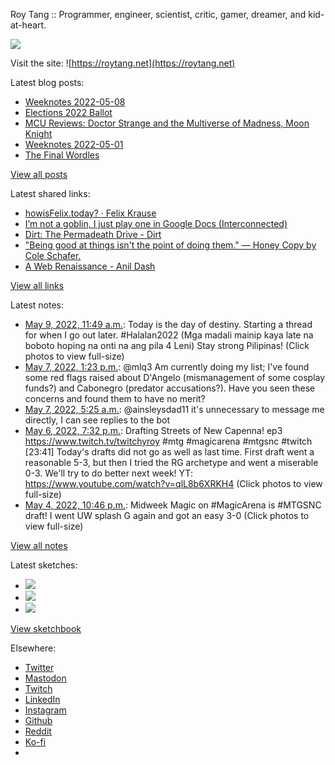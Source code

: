 Roy Tang :: Programmer, engineer, scientist, critic, gamer, dreamer, and kid-at-heart.

![](https://roytang.net/static/img/profile.jpg)

Visit the site: ![https://roytang.net](https://roytang.net)

Latest blog posts:

- [Weeknotes 2022-05-08](https://roytang.net/2022/05/weeknotes-05-08/)
- [Elections 2022 Ballot](https://roytang.net/2022/05/elections-2022-ballot/)
- [MCU Reviews: Doctor Strange and the Multiverse of Madness, Moon Knight](https://roytang.net/2022/05/strange2-moon-knight/)
- [Weeknotes 2022-05-01](https://roytang.net/2022/05/weeknotes-05-01/)
- [The Final Wordles](https://roytang.net/2022/04/final-wordles/)

[View all posts](https://roytang.net/blog)

Latest shared links:

- [howisFelix.today? · Felix Krause](https://roytang.net/2022/05/66d647287ff9272f51c685785a475ac1/)
- [I’m not a goblin, I just play one in Google Docs (Interconnected)](https://roytang.net/2022/05/2b9235e82e5ad7275785e3d11b74cc9b/)
- [Dirt: The Permadeath Drive - Dirt](https://roytang.net/2022/05/0cf8a69db081e5b193741a8e0119f245/)
- [&quot;Being good at things isn&#x27;t the point of doing them.&quot;  — Honey Copy by Cole Schafer.](https://roytang.net/2022/05/2963a770493e191eead6f8fb641e1878/)
- [A Web Renaissance - Anil Dash](https://roytang.net/2022/05/5f7a6efb1f89219c9382186964474756/)

[View all links](https://roytang.net/links)

Latest notes:

- [May 9, 2022, 11:49 a.m.](https://roytang.net/2022/05/1523510533072191488/): Today is the day of destiny. Starting a thread for when I go out later. #Halalan2022 (Mga madali mainip kaya late na boboto hoping na onti na ang pila 4 Leni) Stay strong Pilipinas! (Click photos to view full-size)
- [May 7, 2022, 1:23 p.m.](https://roytang.net/2022/05/1522809232411676677/): @mlq3 Am currently doing my list; I&#x27;ve found some red flags raised about D&#x27;Angelo (mismanagement of some cosplay funds?) and Cabonegro (predator accusations?). Have you seen these concerns and found them to have no merit?
- [May 7, 2022, 5:25 a.m.](https://roytang.net/2022/05/1522689087315931137/): @ainsleysdad11 it&#x27;s unnecessary to message me directly, I can see replies to the bot
- [May 6, 2022, 7:32 p.m.](https://roytang.net/2022/05/1522539735159300097/): Drafting Streets of New Capenna! ep3 https://www.twitch.tv/twitchyroy #mtg #magicarena #mtgsnc #twitch [23:41] Today&#x27;s drafts did not go as well as last time. First draft went a reasonable 5-3, but then I tried the RG archetype and went a miserable 0-3. We&#x27;ll try to do better next week! YT: https://www.youtube.com/watch?v=qlL8b6XRKH4 (Click photos to view full-size)
- [May 4, 2022, 10:46 p.m.](https://roytang.net/2022/05/1521863837489659905/): Midweek Magic on #MagicArena is #MTGSNC draft! I went UW splash G again and got an easy 3-0 (Click photos to view full-size)

[View all notes](https://roytang.net/notes)

Latest sketches:


- ![](https://roytang.net/media/cache/eb/6d/eb6d42690e16874c36049dccfd32b06d.jpg)
- ![](https://roytang.net/media/cache/6c/d5/6cd5b41f73d41026b3f65beeac28a6af.jpg)
- ![](https://roytang.net/media/cache/e5/da/e5da975ee2fed5a25dba802aa7d5ad1c.jpg)

[View sketchbook](https://roytang.net/albums/sketchbook)


Elsewhere:

- [Twitter](https://twitter.com/roytang)
- [Mastodon](https://mastodon.technology/@roytang)
- [Twitch](https://twitch.tv/twitchyroy)
- [LinkedIn](https://www.linkedin.com/in/roytang)
- [Instagram](https://instagram.com/roytang0400)
- [Github](https://github.com/roytang)
- [Reddit](https://reddit.com/u/hungryroy)
- [Ko-fi](https://ko-fi.com/roytang)
- [](mailto:hello@roytang.net)